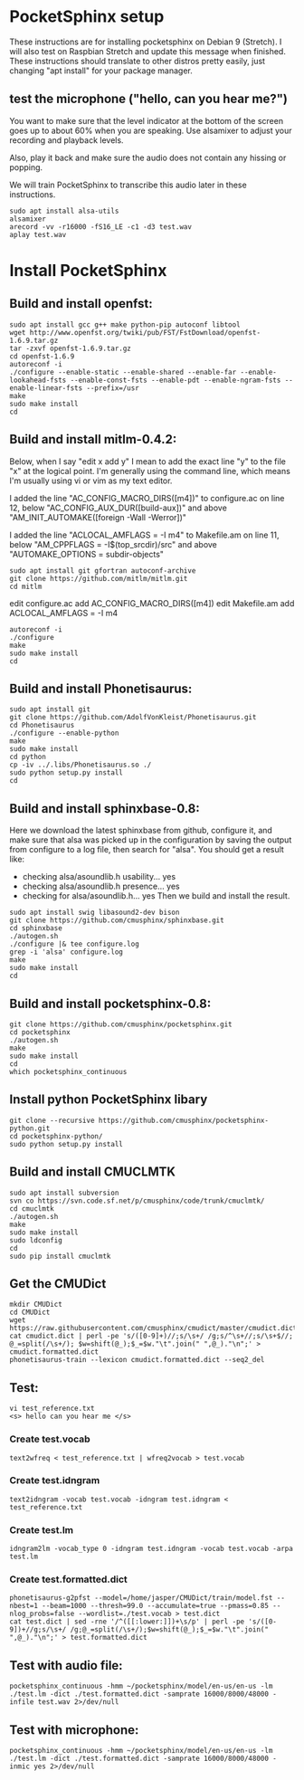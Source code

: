 # PocketSphinx setup

These instructions are for installing pocketsphinx on Debian 9 (Stretch). I will also test on Raspbian Stretch and update this message when finished. These instructions should translate to other distros pretty easily, just changing "apt install" for your package manager.

## test the microphone ("hello, can you hear me?")

You want to make sure that the level indicator at the bottom of the screen goes up to about 60% when you are speaking. Use alsamixer to adjust your recording and playback levels.

Also, play it back and make sure the audio does not contain any hissing or popping.

We will train PocketSphinx to transcribe this audio later in these instructions.
```
sudo apt install alsa-utils
alsamixer
arecord -vv -r16000 -fS16_LE -c1 -d3 test.wav
aplay test.wav
```
# Install PocketSphinx
## Build and install openfst:
```
sudo apt install gcc g++ make python-pip autoconf libtool
wget http://www.openfst.org/twiki/pub/FST/FstDownload/openfst-1.6.9.tar.gz
tar -zxvf openfst-1.6.9.tar.gz
cd openfst-1.6.9
autoreconf -i
./configure --enable-static --enable-shared --enable-far --enable-lookahead-fsts --enable-const-fsts --enable-pdt --enable-ngram-fsts --enable-linear-fsts --prefix=/usr
make
sudo make install
cd
```
## Build and install mitlm-0.4.2:
Below, when I say "edit x add y" I mean to add the exact line "y" to the file "x" at the logical point. I'm generally using
the command line, which means I'm usually using vi or vim as my text editor.

I added the line "AC_CONFIG_MACRO_DIRS([m4])" to configure.ac on line 12, below "AC_CONFIG_AUX_DUR([build-aux])" and above "AM_INIT_AUTOMAKE([foreign -Wall -Werror])"

I added the line "ACLOCAL_AMFLAGS = -I m4" to Makefile.am on line 11, below "AM_CPPFLAGS = -I$(top_srcdir)/src" and above "AUTOMAKE_OPTIONS = subdir-objects"

```
sudo apt install git gfortran autoconf-archive
git clone https://github.com/mitlm/mitlm.git
cd mitlm
```
edit configure.ac add AC_CONFIG_MACRO_DIRS([m4])
edit Makefile.am  add ACLOCAL_AMFLAGS = -I m4
```
autoreconf -i
./configure
make
sudo make install
cd
```

## Build and install Phonetisaurus:
```
sudo apt install git
git clone https://github.com/AdolfVonKleist/Phonetisaurus.git
cd Phonetisaurus
./configure --enable-python
make
sudo make install 
cd python
cp -iv ../.libs/Phonetisaurus.so ./
sudo python setup.py install
cd
```

## Build and install sphinxbase-0.8:

Here we download the latest sphinxbase from github, configure it, and make sure that alsa was picked up in the configuration by saving the output from configure to a log file, then search for "alsa". You should get a result like:
* checking alsa/asoundlib.h usability... yes
* checking alsa/asoundlib.h presence... yes
* checking for alsa/asoundlib.h... yes
Then we build and install the result.
```
sudo apt install swig libasound2-dev bison
git clone https://github.com/cmusphinx/sphinxbase.git
cd sphinxbase
./autogen.sh
./configure |& tee configure.log
grep -i 'alsa' configure.log
make
sudo make install
cd
```
## Build and install pocketsphinx-0.8:
```
git clone https://github.com/cmusphinx/pocketsphinx.git
cd pocketsphinx
./autogen.sh
make
sudo make install
cd
which pocketsphinx_continuous
```
## Install python PocketSphinx libary
```
git clone --recursive https://github.com/cmusphinx/pocketsphinx-python.git
cd pocketsphinx-python/
sudo python setup.py install
```
## Build and install CMUCLMTK
```
sudo apt install subversion
svn co https://svn.code.sf.net/p/cmusphinx/code/trunk/cmuclmtk/
cd cmuclmtk
./autogen.sh
make
sudo make install
sudo ldconfig
cd
sudo pip install cmuclmtk
```
## Get the CMUDict
```
mkdir CMUDict
cd CMUDict
wget https://raw.githubusercontent.com/cmusphinx/cmudict/master/cmudict.dict
cat cmudict.dict | perl -pe 's/([0-9]+)//;s/\s+/ /g;s/^\s+//;s/\s+$//; @_=split(/\s+/); $w=shift(@_);$_=$w."\t".join(" ",@_)."\n";' > cmudict.formatted.dict
phonetisaurus-train --lexicon cmudict.formatted.dict --seq2_del
```
## Test:
```
vi test_reference.txt
<s> hello can you hear me </s>
```
### Create test.vocab
```
text2wfreq < test_reference.txt | wfreq2vocab > test.vocab
```
### Create test.idngram
```
text2idngram -vocab test.vocab -idngram test.idngram < test_reference.txt
```
### Create test.lm
```
idngram2lm -vocab_type 0 -idngram test.idngram -vocab test.vocab -arpa test.lm
```
### Create test.formatted.dict
```
phonetisaurus-g2pfst --model=/home/jasper/CMUDict/train/model.fst --nbest=1 --beam=1000 --thresh=99.0 --accumulate=true --pmass=0.85 --nlog_probs=false --wordlist=./test.vocab > test.dict
cat test.dict | sed -rne '/^([[:lower:]])+\s/p' | perl -pe 's/([0-9])+//g;s/\s+/ /g;@_=split(/\s+/);$w=shift(@_);$_=$w."\t".join(" ",@_)."\n";' > test.formatted.dict
```
## Test with audio file:
`pocketsphinx_continuous -hmm ~/pocketsphinx/model/en-us/en-us -lm ./test.lm -dict ./test.formatted.dict -samprate 16000/8000/48000 -infile test.wav 2>/dev/null`

## Test with microphone:
`pocketsphinx_continuous -hmm ~/pocketsphinx/model/en-us/en-us -lm ./test.lm -dict ./test.formatted.dict -samprate 16000/8000/48000 -inmic yes 2>/dev/null`
